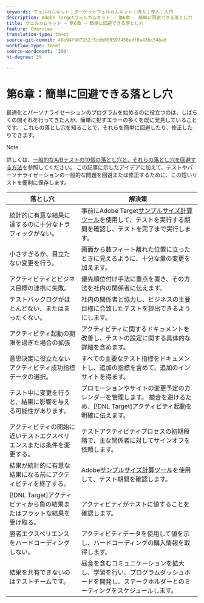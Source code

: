 ```yaml
---
keywords: ウェルカムキット；ターゲットウェルカムキット；導入；導入；入門
description: Adobe Targetウェルカムキット — 第6章 — 簡単に回避できる落とし穴
title: ウェルカムキット — 第6章 — 簡単に回避できる落とし穴
feature: Overview
translation-type: tm+mt
source-git-commit: 48b94f967252f5ddb009597456edf0a43bc54ba6
workflow-type: tm+mt
source-wordcount: '390'
ht-degree: 3%

---
```



# 第6章：簡単に回避できる落とし穴

最適化とパーソナライゼーションのプログラムを始めるのに役立つのは、しばらくの間それを行ってきた人が、簡単に犯すエラーの多くを既に発見していることです。 これらの落とし穴を知ることで、それらを簡単に回避したり、修正したりできます。

>[!NOTE]
>
>詳しくは、[一般的なA/Bテストの10個の落とし穴と、それらの落とし穴を回避する方法](/help/c-activities/t-test-ab/common-ab-testing-pitfalls.md)を参照してください。 この記事に示したアイデアに加えて、テストやパーソナライゼーションの一般的な問題を回避または修正するために、この短いリストを便利に保存します。

| 落とし穴 | 解決策 |
| --- | --- |
| 統計的に有意な結果に達するのに十分なトラフィックがない。 | 事前にAdobe Target[サンプルサイズ計算ツール](https://docs.adobe.com/content/target-microsite/testcalculator.html)を使用して、テストを実行する期間を確認し、テストを完了まで実行します。 |
| 小さすぎるか、目立たない変更を行う。 | 画面から数フィート離れた位置に立ったときに見えるように、十分な量の変更を加えます。 |
| アクティビティとビジネス目標の連携に失敗。 | 優先順位付け手法に重点を置き、その方法を社内の関係者に伝えます。 |
| テストバックログがほとんどない、またはまったくない。 | 社内の関係者と協力し、ビジネスの主要目標に合致したテストを提出できるようにします。 |
| アクティビティ起動の期限を過ぎた場合の拡張 | アクティビティに関するドキュメントを改善し、テストの設定に関する具体的な詳細を含めます。 |
| 意思決定に役立たないアクティビティ成功指標データの選択。 | すべての主要なテスト指標をドキュメントし、追加の指標を含めて、追加のインサイトを得ます。 |
| テスト中に変更を行うと、結果に影響を与える可能性があります。 | プロモーションやサイトの変更予定のカレンダーを管理します。 競合を避けるため、[!DNL Target]アクティビティ起動を明確に伝えます。 |
| アクティビティの開始に近いテストエクスペリエンスまたは条件を変更する。 | テストアクティビティプロセスの初期段階で、主な関係者に対してサインオフを依頼します。 |
| 結果が統計的に有意な結果になる前にアクティビティを終了する。 | Adobe[サンプルサイズ計算ツール](https://docs.adobe.com/content/target-microsite/testcalculator.html)を使用して、テスト期間を確認します。 |
| [!DNL Target]アクティビティから負の結果またはフラットな結果を受け取る。 | アクティビティがテストに値することを確認します。 |
| 勝者エクスペリエンスをハードコーディングしない。 | アクティビティデータを使用して値を示し、ハードコーディングの購入情報を取得します。 |
| 結果を共有できないのはテストチームです。 | 昼食を含むコミュニケーションを拡大し、学習を行い、プログラムダッシュボードを開発し、ステークホルダーとのミーティングをスケジュールします。 |
